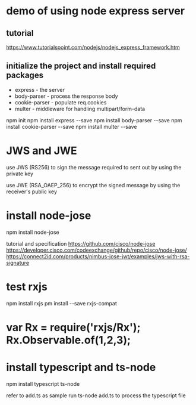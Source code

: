 # demo of using node express server

## tutorial

https://www.tutorialspoint.com/nodejs/nodejs_express_framework.htm

## initialize the project and install required packages

- express - the server
- body-parser - process the response body
- cookie-parser - populate req.cookies
- multer - middleware for handling multipart/form-data

npm init
npm install express --save
npm install body-parser --save
npm install cookie-parser --save
npm install multer --save


# JWS and JWE

use JWS (RS256) to sign the message required to sent out by using the private key

use JWE (RSA_OAEP_256) to encrypt the signed message by using the receiver's public key

# install node-jose
npm install node-jose

tutorial and specification
https://github.com/cisco/node-jose
https://developer.cisco.com/codeexchange/github/repo/cisco/node-jose/
https://connect2id.com/products/nimbus-jose-jwt/examples/jws-with-rsa-signature

# test rxjs
npm install rxjs
pm install --save rxjs-compat

var Rx = require('rxjs/Rx');
Rx.Observable.of(1,2,3);
=======

# install typescript and ts-node
npm install typescript ts-node

refer to add.ts as sample
run ts-node add.ts to process the typescript file

